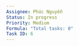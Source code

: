 ```yaml
---
Assignee: Phúc Nguyễn
Status: In progress
Priority: Medium
Formula: "Total tasks: 0"
Task ID: 6
---
```


